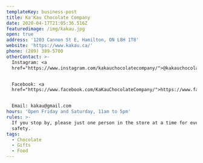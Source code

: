 ```yaml
---
templateKey: business-post
title: Ka'Kau Chocolate Company
date: 2020-04-17T21:05:36.516Z
featuredimage: /img/kakau.jpg
open: true
address: '1203 Cannon St E, Hamilton, ON L8H 1T8'
website: 'https://www.kakau.ca/'
phone: (289) 389-5700
otherContact: >-
  Instagram: <a
  href="https://www.instagram.com/kakauchocolatecompany/">@kakauchocolatecompany</a><br>


  Facebook: <a
  href="https://www.facebook.com/KaKauChocolateCompany/">https://www.facebook.com/KaKauChocolateCompany</a><br>


  Email: kakau@gmail.com
hours: 'Open Friday and Saturday, 11am to 5pm'
rules: >-
  If you stop by, please just one person in the store at a time for everyone's
  safety.
tags:
  - Chocolate
  - Gifts
  - Food
---
```

